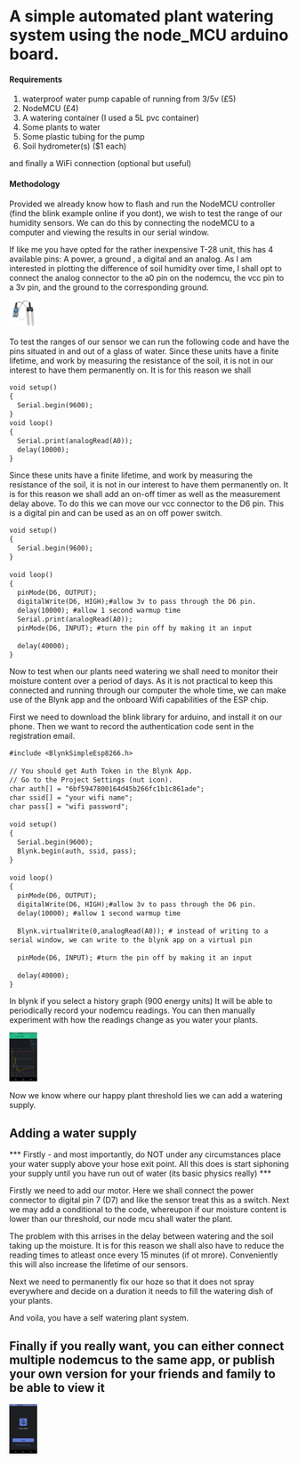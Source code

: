 # A simple automated plant watering system using the node_MCU arduino board. 

#### Requirements
1. waterproof water pump capable of running from 3/5v (£5)
2. NodeMCU (£4)
3. A watering container (I used a 5L pvc container)
4. Some plants to water
5. Some plastic tubing for the pump
6. Soil hydrometer(s) ($1 each)

and finally a WiFi connection (optional but useful)

#### Methodology
Provided we already know how to flash and run the NodeMCU controller (find the blink example online if you dont), we wish to test the range of our humidity sensors. 
We can do this by connecting the nodeMCU to a computer and viewing the results in our serial window. 

If like me you have opted for the rather inexpensive T-28 unit, this has 4 available pins: A power, a ground , a digital and an analog. As I am interested in plotting the difference of soil humidity over time, I shall opt to connect the analog connector to the a0 pin on the nodemcu, the vcc pin to a 3v pin, and the ground to the corresponding ground. 

<img src="615DPhAC0wL._SL1100_.jpg" alt="Drawing" style="width: 50px;"/>

To test the ranges of our sensor we can run the following code and have the pins situated in and out of a glass of water. Since these units have a finite lifetime, and work by measuring the resistance of the soil, it is not in our interest to have them permanently on. It is for this reason we shall

```arduino
void setup()
{  
  Serial.begin(9600);
}
void loop()
{
  Serial.print(analogRead(A0));
  delay(10000);
}

```

Since these units have a finite lifetime, and work by measuring the resistance of the soil, it is not in our interest to have them permanently on. It is for this reason we shall add an on-off timer as well as the measurement delay above. To do this we can move our vcc connector to the D6 pin. This is a digital pin and can be used as an on off power switch. 


```arduino
void setup()
{  
  Serial.begin(9600);
}

void loop()
{
  pinMode(D6, OUTPUT); 
  digitalWrite(D6, HIGH);#allow 3v to pass through the D6 pin. 
  delay(10000); #allow 1 second warmup time
  Serial.print(analogRead(A0));
  pinMode(D6, INPUT); #turn the pin off by making it an input
  
  delay(40000);
}

```

Now to test when our plants need watering we shall need to monitor their moisture content over a period of days. As it is not practical to keep this connected and running through our computer the whole time, we can make use of the Blynk app and the onboard Wifi capabilities of the ESP chip. 

First we need to download the blink library for arduino, and install it on our phone. Then we want to record the authentication code sent in the registration email. 


```arduino
#include <BlynkSimpleEsp8266.h>

// You should get Auth Token in the Blynk App.
// Go to the Project Settings (nut icon).
char auth[] = "6bf5947800164d45b266fc1b1c861ade";
char ssid[] = "your wifi name";
char pass[] = "wifi password";

void setup()
{  
  Serial.begin(9600);
  Blynk.begin(auth, ssid, pass);
}

void loop()
{
  pinMode(D6, OUTPUT); 
  digitalWrite(D6, HIGH);#allow 3v to pass through the D6 pin. 
  delay(10000); #allow 1 second warmup time
  
  Blynk.virtualWrite(0,analogRead(A0)); # instead of writing to a serial window, we can write to the blynk app on a virtual pin
  
  pinMode(D6, INPUT); #turn the pin off by making it an input
  
  delay(40000);
}

```

In blynk if you select a history graph (900 energy units) It will be able to periodically record your nodemcu readings. You can then manually experiment with how the readings change as you water your plants. 


<img src="20196443_10159019011435058_2020962417_o.png" alt="Drawing" style="width: 50px;"/>

Now we know where our happy plant threshold lies we can add a watering supply. 

## Adding a water supply
*** Firstly - and most importantly, do NOT under any circumstances place your water supply above your hose exit point. All this does is start siphoning your supply until you have run out of water (its basic physics really) ***

Firstly we need to add our motor. Here we shall connect the power connector to digital pin 7 (D7) and like the sensor treat this as a switch. 
Next we may add a conditional to the code, whereupon if our moisture content is lower than our threshold, our node mcu shall water the plant. 



The problem with this arrises in the delay between watering and the soil taking up the moisture. It is for this reason we shall also have to reduce the reading times to atleast once every 15 minutes (if ot mrore). Conveniently this will also increase the lifetime of our sensors. 

Next we need to permanently fix our hoze so that it does not spray everywhere and decide on a duration it needs to fill the watering dish of your plants. 


And voila, you have a self watering plant system. 




## Finally if you really want, you can either connect multiple nodemcus to the same app, or publish your own version for your friends and family to be able to view it 
<img src="20227731_10159018988640058_1542033048_o.png" alt="Drawing" style="width: 50px;"/>
 
